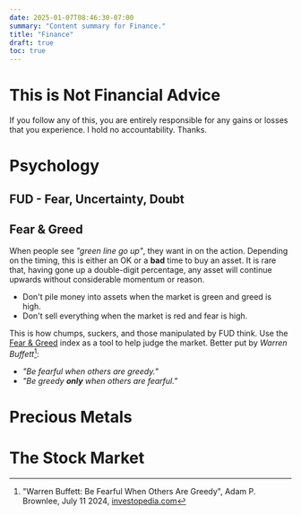 ```yaml
---
date: 2025-01-07T08:46:30-07:00
summary: "Content summary for Finance."
title: "Finance"
draft: true
toc: true
---
```


<!-- M-x auto-fill-mode is your friend -->

# This is Not Financial Advice

If you follow any of this, you are entirely responsible for any gains
or losses that you experience. I hold no accountability. Thanks.

# Psychology

## FUD - Fear, Uncertainty, Doubt

## Fear & Greed

When people see *"green line go up"*, they want in on the action.
Depending on the timing, this is either an OK or a **bad** time to buy
an asset. It is rare that, having gone up a double-digit percentage,
any asset will continue upwards without considerable momentum or reason.

- Don't pile money into assets when the market is green and greed is high.
- Don't sell everything when the market is red and fear is high.
  
This is how chumps, suckers, and those manipulated by FUD think. Use
the [Fear & Greed](https://www.cnn.com/markets/fear-and-greed) index
as a tool to help judge the market. Better put by *Warren Buffett*[^1]:

- *"Be fearful when others are greedy."*
- *"Be greedy **only** when others are fearful."*

# Precious Metals



# The Stock Market

[^1]: "Warren Buffett: Be Fearful When Others Are Greedy",  Adam P. Brownlee, July 11 2024, [investopedia.com](https://www.investopedia.com/articles/investing/012116/warren-buffett-be-fearful-when-others-are-greedy.asp)
